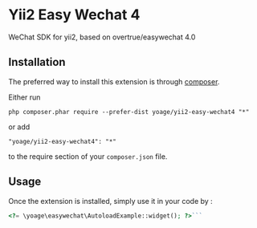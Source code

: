 Yii2 Easy Wechat 4 
===================
WeChat SDK for yii2, based on overtrue/easywechat 4.0

Installation
------------

The preferred way to install this extension is through [composer](http://getcomposer.org/download/).

Either run

```
php composer.phar require --prefer-dist yoage/yii2-easy-wechat4 "*"
```

or add

```
"yoage/yii2-easy-wechat4": "*"
```

to the require section of your `composer.json` file.


Usage
-----

Once the extension is installed, simply use it in your code by  :

```php
<?= \yoage\easywechat\AutoloadExample::widget(); ?>```